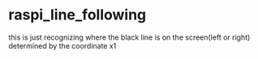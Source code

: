 # raspi_line_following
this is just recognizing where the black line is on the screen(left or right) determined by the coordinate x1
